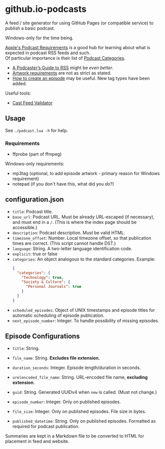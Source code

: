# github.io-podcasts
A feed / site generator for using GitHub Pages (or compatible service) to publish a basic podcast.

Windows-only for the time being.

[Apple's Podcast Requirements](https://podcasters.apple.com/support/823-podcast-requirements)
is a good hub for learning about what is expected in podcast RSS feeds and such.  
Of particular importance is their list of [Podcast Categories](https://podcasters.apple.com/support/1691-apple-podcasts-categories).
- [A Podcaster’s Guide to RSS](https://help.apple.com/itc/podcasts_connect/#/itcb54353390) might be *even better*.
- [Artwork requirements](https://podcasters.apple.com/support/896-artwork-requirements) are not as strict as stated.
- [How to create an episode](https://podcasters.apple.com/support/825-how-to-create-an-episode) may be useful. New tag types have been added.

Useful tools:
- [Cast Feed Validator](https://www.castfeedvalidator.com)

## Usage
See `./podcast.lua -h` for help.

### Requirements
- ffprobe (part of ffmpeg)

Windows-only requirements:
- mp3tag (optional, to add episode artwork - primary reason for Windows requirement)
- notepad (if you don't have this, what did you *do*?)

## configuration.json
- `title`: Podcast title.
- `base_url`: Podcast URL. Must be already URL-escaped (if necessary), and must
  end in a `/`. (This is where the index page should be accessible.)
- `description`: Podcast description. Must be valid HTML.
- `timezone_offset`: Number. Local timezone offset, so that publication times
  are correct. (This script cannot handle DST.)
- `language`: String. A two-letter language identification code.
- `explicit`: true or false
- `categories`: An object analogous to the standard categories. Example:
  ```json
  {
    "categories": {
      "Technology": true,
      "Society & Culture": {
        "Personal Journals": true
      }
    }
  }
  ```
- `scheduled_episodes`: Object of UNIX timestamps and episode titles for
  automatic scheduling of episode publication.
- `next_episode_number`: Integer. To handle possibility of missing episodes.

## Episode Configurations
- `title`: String.
- `file_name`: String. **Excludes file extension.**
- `duration_seconds`: Integer. Episode length/duration in seconds.
- `urelencoded_file_name`: String. URL-encoded file name, **excluding extension**.
- `guid`: String. Generated UUIDv4 when `new` is called. (Must not change.)

- `episode_number`: Integer. Only on published episodes.
- `file_size`: Integer. Only on published episodes. File size in bytes.
- `published_datetime`: String. Only on published episodes. Formatted as required for podcast publication.

Summaries are kept in a Markdown file to be converted to HTML for placement in feed and website.
